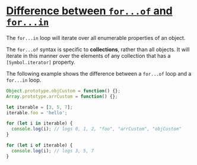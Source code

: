 # [Difference between `for...of` and `for...in`](https://developer.mozilla.org/en-US/docs/Web/JavaScript/Reference/Statements/for...of)

The `for...in` loop will iterate over all enumerable properties of an object.

The `for...of` syntax is specific to **collections**, rather than all objects. It will iterate in this manner over the elements of any collection that has a `[Symbol.iterator]` property.

The following example shows the difference between a `for...of` loop and a `for...in` loop.

```javascript
Object.prototype.objCustom = function() {};
Array.prototype.arrCustom = function() {};

let iterable = [3, 5, 7];
iterable.foo = 'hello';

for (let i in iterable) {
  console.log(i); // logs 0, 1, 2, "foo", "arrCustom", "objCustom"
}

for (let i of iterable) {
  console.log(i); // logs 3, 5, 7
}
```
